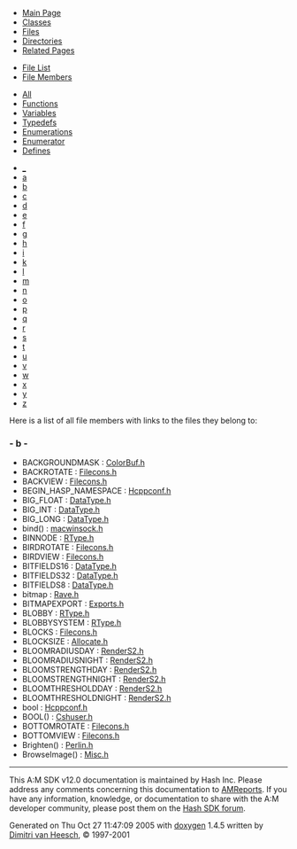 <div class="tabs">

- [Main Page](index.md)
- [Classes](annotated.md)
- <span id="current">[Files](files.md)</span>
- [Directories](dirs.md)
- [Related Pages](pages.md)

</div>

<div class="tabs">

- [File List](files.md)
- <span id="current">[File Members](globals.md)</span>

</div>

<div class="tabs">

- <span id="current">[All](globals.md)</span>
- [Functions](globals_func.md)
- [Variables](globals_vars.md)
- [Typedefs](globals_type.md)
- [Enumerations](globals_enum.md)
- [Enumerator](globals_eval.md)
- [Defines](globals_defs.md)

</div>

<div class="tabs">

- [\_](globals.md#index__)
- [a](globals_0x61.md#index_a)
- <span id="current">[b](globals_0x62.md#index_b)</span>
- [c](globals_0x63.md#index_c)
- [d](globals_0x64.md#index_d)
- [e](globals_0x65.md#index_e)
- [f](globals_0x66.md#index_f)
- [g](globals_0x67.md#index_g)
- [h](globals_0x68.md#index_h)
- [i](globals_0x69.md#index_i)
- [k](globals_0x6b.md#index_k)
- [l](globals_0x6c.md#index_l)
- [m](globals_0x6d.md#index_m)
- [n](globals_0x6e.md#index_n)
- [o](globals_0x6f.md#index_o)
- [p](globals_0x70.md#index_p)
- [q](globals_0x71.md#index_q)
- [r](globals_0x72.md#index_r)
- [s](globals_0x73.md#index_s)
- [t](globals_0x74.md#index_t)
- [u](globals_0x75.md#index_u)
- [v](globals_0x76.md#index_v)
- [w](globals_0x77.md#index_w)
- [x](globals_0x78.md#index_x)
- [y](globals_0x79.md#index_y)
- [z](globals_0x7a.md#index_z)

</div>

Here is a list of all file members with links to the files they belong to:

### <span id="index_b" class="anchor">- b -</span>

- BACKGROUNDMASK : <a href="ColorBuf_8h.md#47096d96af44feaec31aeb07425d39ae" class="el">ColorBuf.h</a>
- BACKROTATE : <a href="Filecons_8h.md#bc17c7c8d15c0a1baa6a88d3135eacaf" class="el">Filecons.h</a>
- BACKVIEW : <a href="Filecons_8h.md#2694971bec5d382722763cc82511df7a" class="el">Filecons.h</a>
- BEGIN_HASP_NAMESPACE : <a href="Hcppconf_8h.md#6c9aef8c064915c5a522331a32697b6e" class="el">Hcppconf.h</a>
- BIG_FLOAT : <a href="DataType_8h.md#5cce4774e527cb1b81f27cbbe0799f2c" class="el">DataType.h</a>
- BIG_INT : <a href="DataType_8h.md#b9df7b1bca09b8eb8869aae31dcc4afc" class="el">DataType.h</a>
- BIG_LONG : <a href="DataType_8h.md#525ed4529e85c792a64365547ac06bb1" class="el">DataType.h</a>
- bind() : <a href="macwinsock_8h.md#c6091da5c1fb4240e3614b6c64a6adf0" class="el">macwinsock.h</a>
- BINNODE : <a href="RType_8h.md#5bdcb98d04201691cf1b70b58346b065" class="el">RType.h</a>
- BIRDROTATE : <a href="Filecons_8h.md#d9746b95db8124d5200abbb4b94aef3f" class="el">Filecons.h</a>
- BIRDVIEW : <a href="Filecons_8h.md#982fab4006e633d5d723f143d077506b" class="el">Filecons.h</a>
- BITFIELDS16 : <a href="DataType_8h.md#9a6a372767da4ea24a255124f6992b1c" class="el">DataType.h</a>
- BITFIELDS32 : <a href="DataType_8h.md#380f82d4e599453c47d120058bd9f412" class="el">DataType.h</a>
- BITFIELDS8 : <a href="DataType_8h.md#7e9b4fe63d6a99943c9e4821ec229b9a" class="el">DataType.h</a>
- bitmap : <a href="Rave_8h.md#86bb33755628454af74f88f047ec894a" class="el">Rave.h</a>
- BITMAPEXPORT : <a href="Exports_8h.md#781d6f7bf26d87358a7bd26fca28f43d" class="el">Exports.h</a>
- BLOBBY : <a href="RType_8h.md#90d6eaa6acc7fc87157a3d674f60b91a" class="el">RType.h</a>
- BLOBBYSYSTEM : <a href="RType_8h.md#b44afba673f493181f0bac866ac30b3d" class="el">RType.h</a>
- BLOCKS : <a href="Filecons_8h.md#6d133e41aa2591449366e2c277069d50" class="el">Filecons.h</a>
- BLOCKSIZE : <a href="Allocate_8h.md#7faa4e6b5bbbbdc3b5bdf8ac5432403f" class="el">Allocate.h</a>
- BLOOMRADIUSDAY : <a href="RenderS2_8h.md#ef5048050e6434a0906f753af5c66abf" class="el">RenderS2.h</a>
- BLOOMRADIUSNIGHT : <a href="RenderS2_8h.md#f64f75fd6749eb676f611b0fbbe37f81" class="el">RenderS2.h</a>
- BLOOMSTRENGTHDAY : <a href="RenderS2_8h.md#288cd4baf31937452a34773df933ffe1" class="el">RenderS2.h</a>
- BLOOMSTRENGTHNIGHT : <a href="RenderS2_8h.md#293855ac8d64a6389ce9ba4c04fbe4a9" class="el">RenderS2.h</a>
- BLOOMTHRESHOLDDAY : <a href="RenderS2_8h.md#d21c80576973f2b68a96ea2dd8c49c79" class="el">RenderS2.h</a>
- BLOOMTHRESHOLDNIGHT : <a href="RenderS2_8h.md#e25136993d40f46e0739e0259cbb5224" class="el">RenderS2.h</a>
- bool : <a href="Hcppconf_8h.md#c506ff134babdd6e68ab3e6350e95305" class="el">Hcppconf.h</a>
- BOOL() : <a href="Cshuser_8h.md#8583de6bbb140fde9ab8f93357543a63" class="el">Cshuser.h</a>
- BOTTOMROTATE : <a href="Filecons_8h.md#2704ec74bf8e7fac6b089d8f760fc5b9" class="el">Filecons.h</a>
- BOTTOMVIEW : <a href="Filecons_8h.md#c926bda9cd7c2b79da48dbbe81f22fd1" class="el">Filecons.h</a>
- Brighten() : <a href="Perlin_8h.md#85a41874026763bcfa322bdfcf9a3595" class="el">Perlin.h</a>
- BrowseImage() : <a href="Misc_8h.md#cc0727a8d73f682119ede6a88fb14fc0" class="el">Misc.h</a>

------------------------------------------------------------------------

<span class="small">This A:M SDK v12.0 documentation is maintained by Hash Inc. Please address any comments concerning this documentation to [AMReports](http://www.hash.com/reports). If you have any information, knowledge, or documentation to share with the A:M developer community, please post them on the [Hash SDK forum](http://www.hash.com/forums/index.php?showforum=11).</span>

Generated on Thu Oct 27 11:47:09 2005 with [<span class="image placeholder" original-image-src="doxygen.png" original-image-title="" height="45" width="100" align="middle" border="0">doxygen</span>](http://www.doxygen.org/index.html) 1.4.5 written by [Dimitri van Heesch](mailto:dimitri@stack.nl), © 1997-2001
